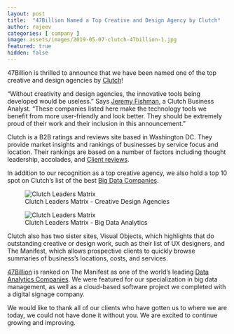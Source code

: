 ```yaml
---
layout: post
title:  "47Billion Named a Top Creative and Design Agency by Clutch"
author: rajeev
categories: [ company ]
image: assets/images/2019-05-07-clutch-47billion-1.jpg
featured: true
hidden: false
---
```

47Billion is thrilled to announce that we have been named one of the top creative and design agencies by [Clutch](https://clutch.co)!

“Without creativity and design agencies, the innovative tools being developed  would be useless.” Says [Jeremy Fishman](https://www.linkedin.com/in/jeremy-fishman-1ba6b475/), a Clutch Business Analyst. “These companies listed here make the technology tools we benefit from more user-friendly and look better. They should be extremely proud of their work and their inclusion in this announcement.”

Clutch is a B2B ratings and reviews site based in Washington DC. They provide market insights and rankings of businesses by service focus and location. Their rankings are based on a number of factors including thought leadership, accolades, and [Client reviews](https://clutch.co/profile/47billion).

In addition to our recognition as a top creative agency, we also hold a top 10 spot on Clutch’s list of the best [Big Data Companies](https://clutch.co/in/it-services/analytics/leaders-matrix).

<figure>
  <img src="{{site.baseurl}}/assets/images/2019-05-07-clutch-47billion-2.png" alt="Clutch Leaders Matrix"/>
  <figcaption>Clutch Leaders Matrix - Creative Design Agencies</figcaption>
</figure>

<figure>
  <img src="{{site.baseurl}}/assets/images/2019-05-07-clutch-47billion-3.jpg" alt="Clutch Leaders Matrix"/>
  <figcaption>Clutch Leaders Matrix - Big Data Analytics</figcaption>
</figure>

Clutch also has two sister sites, Visual Objects, which highlights that do outstanding creative or design work, such as their list of UX designers, and The Manifest, which allows prospective clients to quickly browse summaries of business’s locations, costs, and services.

[47Billion](http://47billion.com/) is ranked on The Manifest as one of the world’s leading [Data Analytics Companies](https://themanifest.com/big-data/companies#47billion). We were featured for our specialization in big data management, as well as a cloud-based software project we completed with a digital signage company.

We would like to thank all of our clients who have gotten us to where we are today, we could not have done it without you. We are excited to continue growing and improving.
